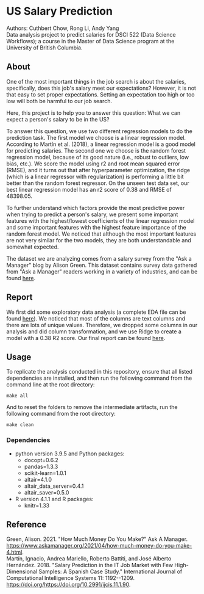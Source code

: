 # US Salary Prediction

Authors: Cuthbert Chow, Rong Li, Andy Yang\
Data analysis project to predict salaries for DSCI 522 (Data Science Workflows); a course in the Master of Data Science program at the University of British Columbia.

## About

One of the most important things in the job search is about the salaries, specifically, does this job's salary meet our expectations? However, it is not that easy to set proper expectations. Setting an expectation too high or too low will both be harmful to our job search.

Here, this project is to help you to answer this question: What we can expect a person's salary to be in the US?

To answer this question, we use two different regression models to do the prediction task. The first model we choose is a linear regression model. 
According to Martín et al. (2018), a linear regression model is a good model for predicting salaries. 
The second one we choose is the random forest regression model, because of its good nature (i.e., robust to outliers, low bias, etc.). 
We score the model using r2 and root mean squared error (RMSE), and it turns out that after hyperparameter optimization, the ridge (which is a linear regressor with regularization) is performing a little bit better than the random forest regressor.
On the unseen test data set, our best linear regression model has an r2 score of 0.38 and RMSE of 48398.05.

To further understand which factors provide the most predictive power when trying to predict a person's salary, we present some important features with the highest/lowest coefficients of the linear regression model and some important features with the highest feature importance of the random forest model. We noticed that although the most important features are not very similar for the two models, they are both understandable and somewhat expected.

The dataset we are analyzing comes from a salary survey from the "Ask a Manager" blog by Alison Green. This dataset contains survey data gathered from "Ask a Manager" readers working in a variety of industries, and can be found [here](https://raw.githubusercontent.com/rfordatascience/tidytuesday/master/data/2021/2021-05-18/survey.csv).

## Report

We first did some exploratory data analysis (a complete EDA file can be found [here](https://github.com/UBC-MDS/US-Salary-Prediction/blob/main/results/EDA.ipynb)). We noticed that most of the columns are text columns and there are lots of unique values. Therefore, we dropped some columns in our analysis and did column transformation, and we use Ridge to create a model with a 0.38 R2 score. Our final report can be found [here](https://github.com/UBC-MDS/US-Salary-Prediction/blob/main/doc/final_report.md).

## Usage

To replicate the analysis conducted in this repository, ensure that all listed dependencies are installed, and then run the following command from the command line at the root directory:
```
make all
```

And to reset the folders to remove the intermediate artifacts, run the following command from the root directory:
```
make clean
```

### Dependencies  

- python version 3.9.5 and Python packages:  
  - docopt=0.6.2  
  - pandas=1.3.3  
  - scikit-learn=1.0.1  
  - altair=4.1.0  
  - altair_data_server=0.4.1  
  - altair_saver=0.5.0  
- R version 4.1.1 and R packages:  
  - knitr=1.33
  

## Reference

Green, Alison. 2021. "How Much Money Do You Make?" Ask A Manager. <https://www.askamanager.org/2021/04/how-much-money-do-you-make-4.html>. \
Martín, Ignacio, Andrea Mariello, Roberto Battiti, and José Alberto Hernández. 2018. "Salary Prediction in the IT Job Market with Few High-Dimensional Samples: A Spanish Case Study." International Journal of Computational Intelligence Systems 11: 1192--1209. <https://doi.org/https://doi.org/10.2991/ijcis.11.1.90>.
